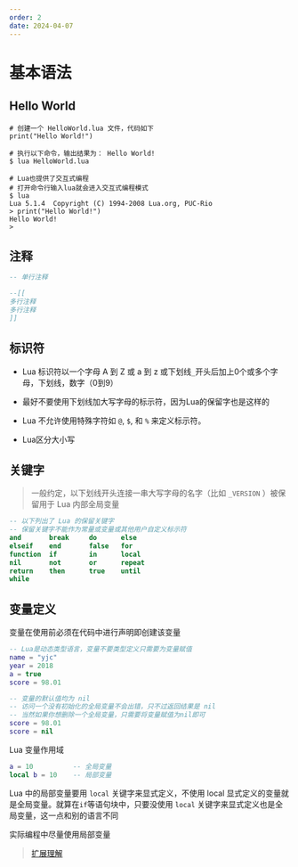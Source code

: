 ```yaml
---
order: 2
date: 2024-04-07
---
```

# 基本语法

## Hello World

```shell
# 创建一个 HelloWorld.lua 文件，代码如下
print("Hello World!")

# 执行以下命令，输出结果为： Hello World!
$ lua HelloWorld.lua

# Lua也提供了交互式编程
# 打开命令行输入lua就会进入交互式编程模式
$ lua
Lua 5.1.4  Copyright (C) 1994-2008 Lua.org, PUC-Rio
> print("Hello World!")
Hello World!
>
```

## 注释

```lua
-- 单行注释

--[[
多行注释
多行注释
]]
```

## 标识符

- Lua 标识符以一个字母 A 到 Z 或 a 到 z 或下划线`_`开头后加上0个或多个字母，下划线，数字（0到9）

- 最好不要使用下划线加大写字母的标示符，因为Lua的保留字也是这样的

- Lua 不允许使用特殊字符如 `@`, `$`, 和 `%` 来定义标示符。

- Lua区分大小写

## 关键字

> 一般约定，以下划线开头连接一串大写字母的名字（比如 `_VERSION` ）被保留用于 Lua 内部全局变量

```lua
-- 以下列出了 Lua 的保留关键字
-- 保留关键字不能作为常量或变量或其他用户自定义标示符
and	      break	    do	    else
elseif	  end	    false	for
function  if	    in	    local
nil	      not	    or	    repeat
return	  then	    true	until
while	
```

## 变量定义

变量在使用前必须在代码中进行声明即创建该变量

```lua
-- Lua是动态类型语言，变量不要类型定义只需要为变量赋值
name = "yjc"
year = 2018
a = true
score = 98.01

-- 变量的默认值均为 nil
-- 访问一个没有初始化的全局变量不会出错，只不过返回结果是 nil
-- 当然如果你想删除一个全局变量，只需要将变量赋值为nil即可
score = 98.01
score = nil
```

Lua 变量作用域

```lua
a = 10	        -- 全局变量
local b = 10 	-- 局部变量
```

Lua 中的局部变量要用 `local` 关键字来显式定义，不使用 local 显式定义的变量就是全局变量。就算在`if`等语句块中，只要没使用 `local` 关键字来显式定义也是全局变量，这一点和别的语言不同

实际编程中尽量使用局部变量

> [扩展理解](http://notebook.kulchenko.com/programming/lua-good-different-bad-and-ugly-parts)